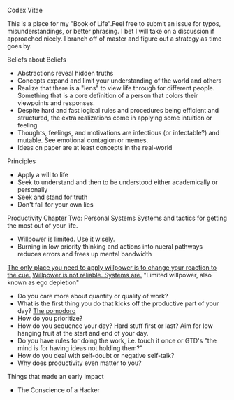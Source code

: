 Codex Vitae

This is a place for my "Book of Life".Feel free to submit an issue for typos, misunderstandings, or better phrasing. I bet I will take on a discussion if approached nicely. I branch off of master and figure out a strategy as time goes by.

Beliefs about Beliefs
* Abstractions reveal hidden truths
* Concepts expand and limit your understanding of the world and others
* Realize that there is a "lens" to view life through for different people. Something that is a core definition of a person that colors their viewpoints and responses.
* Despite hard and fast logical rules and procedures being efficient and structured, the extra realizations come in applying some intuition or feeling
* Thoughts, feelings, and motivations are infectious (or infectable?) and mutable. See emotional contagion or memes.
* Ideas on paper are at least concepts in the real-world

Principles
* Apply a will to life
* Seek to understand and then to be understood either academically or personally
* Seek and stand for truth
* Don't fall for your own lies

Productivity
Chapter Two: Personal Systems
Systems and tactics for getting the most out of your life.
* Willpower is limited. Use it wisely.
* Burning in low priority thinking and actions into nueral pathways reduces errors and frees up mental bandwidth

[The only place you need to apply willpower is to change your reaction to the cue.](https://www.coursera.org/learn/learning-how-to-learn/lecture/YS6FO/harnessing-your-zombies-to-help-you)
[Willpower is not reliable. Systems are.](https://medium.com/the-mission/willpower-is-limited-here-s-one-way-to-work-without-it-59e8b630ea28)
"Limited willpower, also known as ego depletion"

* Do you care more about quantity or quality of work?
* What is the first thing you do that kicks off the productive part of your day? [The pomodoro](https://en.wikipedia.org/wiki/Pomodoro_Technique)
* How do you prioritize?
* How do you sequence your day? Hard stuff first or last? Aim for low hanging fruit at the start and end of your day.
* Do you have rules for doing the work, i.e. touch it once or GTD's "the mind is for having ideas not holding them?"
* How do you deal with self-doubt or negative self-talk?
* Why does productivity even matter to you?



Things that made an early impact
* The Conscience of a Hacker
